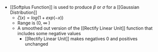 - [[Softplus Function]] is used to produce $\beta$ or $\sigma$ for a [[Gaussian Distribution]]
	- $\zeta(x) = log(1+exp(-x))$ 
	- Range is (0, $\infty$ )
	- A smoothed out version of the [[Rectify Linear Unit]] function that includes some negative values
		- [[Rectify Linear Unit]] makes negatives 0 and positives unchanged
